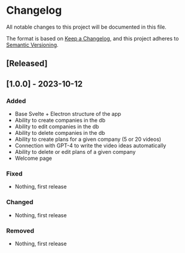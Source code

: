 # Changelog

All notable changes to this project will be documented in this file.

The format is based on [Keep a Changelog](https://keepachangelog.com/en/1.0.0/),
and this project adheres to [Semantic Versioning](https://semver.org/spec/v2.0.0.html).

## [Released]

## [1.0.0] - 2023-10-12

### Added
 - Base Svelte + Electron structure of the app
 - Ability to create companies in the db
 - Ability to edit companies in the db
 - Ability to delete companies in the db
 - Ability to create plans for a given company (5 or 20 videos)
 - Connection with GPT-4 to write the video ideas automatically
 - Ability to delete or edit plans of a given company
 - Welcome page
### Fixed
 - Nothing, first release
### Changed
 - Nothing, first release
### Removed
 - Nothing, first release